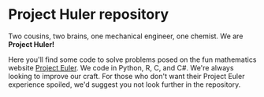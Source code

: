 Project Huler repository
========================

Two cousins, two brains, one mechanical engineer, one chemist. We are **Project Huler!**

Here you'll find some code to solve problems posed on the fun mathematics
website [Project Euler](http://projecteuler.net). We code in Python, R, C, and
C#. We're always looking to improve our craft. For those who don't want their
Project Euler experience spoiled, we'd suggest you not look further in the
repository.
